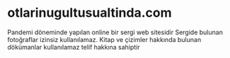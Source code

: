 # otlarinugultusualtinda.com
Pandemi döneminde yapılan online bir sergi web sitesidir
Sergide bulunan fotoğraflar izinsiz kullanılamaz.
Kitap ve çizimler hakkında bulunan dökümanlar kullanılamaz telif hakkına sahiptir

